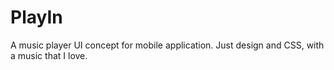 # PlayIn
A music player UI concept for mobile application. Just design and CSS, with a music that I love.
